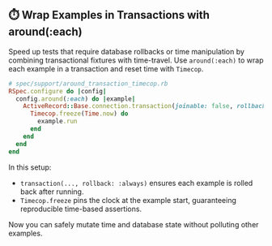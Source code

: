 ## ⏱️ Wrap Examples in Transactions with around(:each)

Speed up tests that require database rollbacks or time manipulation by combining transactional fixtures with time-travel. Use `around(:each)` to wrap each example in a transaction and reset time with `Timecop`.

```ruby
# spec/support/around_transaction_timecop.rb
RSpec.configure do |config|
  config.around(:each) do |example|
    ActiveRecord::Base.connection.transaction(joinable: false, rollback: :always) do
      Timecop.freeze(Time.now) do
        example.run
      end
    end
  end
end
```

In this setup:
- `transaction(..., rollback: :always)` ensures each example is rolled back after running.
- `Timecop.freeze` pins the clock at the example start, guaranteeing reproducible time-based assertions.

Now you can safely mutate time and database state without polluting other examples.
